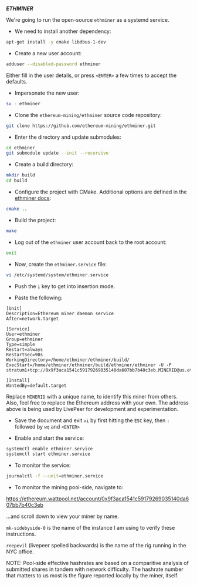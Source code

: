 ***ETHMINER***

We're going to run the open-source `ethminer` as a systemd service.

* We need to install another dependency:

```bash
apt-get install -y cmake libdbus-1-dev
```

* Create a new user account:

```bash
adduser --disabled-password ethminer
```

Either fill in the user details, or press `<ENTER>` a few times to accept the defaults.

* Impersonate the new user:

```bash
su - ethminer
```

* Clone the `ethereum-mining/ethminer` source code repository:

```bash
git clone https://github.com/ethereum-mining/ethminer.git
```

* Enter the directory and update submodules:

```bash
cd ethminer
git submodule update --init --recursive
```

* Create a build directory:

```bash
mkdir build
cd build
```

* Configure the project with CMake.  Additional options are defined in the [ethminer docs](https://github.com/ethereum-mining/ethminer/blob/master/docs/BUILD.md#cmake-configuration-options):

```bash
cmake ..
```

* Build the project:

```bash
make
```

* Log out of the `ethminer` user account back to the root account:

```bash
exit
```

* Now, create the `ethminer.service` file:

```bash
vi /etc/systemd/system/ethminer.service
```

* Push the `i` key to get into insertion mode.

* Paste the following:

```
[Unit]
Description=Ethereum miner daemon service
After=network.target

[Service]
User=ethminer
Group=ethminer
Type=simple
Restart=always
RestartSec=90s
WorkingDirectory=/home/ethminer/ethminer/build/
ExecStart=/home/ethminer/ethminer/build/ethminer/ethminer -U -P stratum1+tcp://0x9f3aca1541c59179269035140da607bb7b40c3eb.MINERID@us.eth.wattpool.net:8008

[Install]
WantedBy=default.target
```

Replace `MINERID` with a unique name, to identify this miner from others.  Also, feel free to replace the Ethereum address with your own.  The address above is being used by LivePeer for development and experimentation.

* Save the document and exit `vi` by first hitting the `ESC` key, then `:` followed by `wq` and `<ENTER>`

* Enable and start the service:

```bash
systemctl enable ethminer.service
systemctl start ethminer.service
```

* To monitor the service:

```bash
journalctl -f --unit=ethminer.service
```

* To monitor the mining pool-side, navigate to:

https://ethereum.wattpool.net/account/0x9f3aca1541c59179269035140da607bb7b40c3eb

...and scroll down to view your miner by name.

`mk-sidebyside-0` is the name of the instance I am using to verify these instructions.

`reepevil` (livepeer spelled backwards) is the name of the rig running in the NYC office.

NOTE:  Pool-side effective hashrates are based on a comparitive analysis of submitted shares in tandem with network difficulty.  The hashrate number that matters to us most is the figure reported locally by the miner, itself.